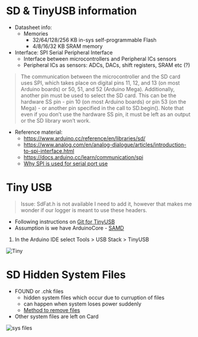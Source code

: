 # SD & TinyUSB information

- Datasheet info:
  - Memories
    - 32/64/128/256 KB in-sys self-programmable Flash
    - 4/8/16/32 KB SRAM memory
- Interface: SPI Serial Peripheral Interface
  - Interface between microcontrollers and Peripheral ICs sensors
  - Peripheral ICs as sensors: ADCs, DACs, shift registers, SRAM etc (?)

> The communication between the microcontroller and the SD card uses SPI, which takes place on digital pins 11, 12, and 13 (on most Arduino boards) or 50, 51, and 52 (Arduino Mega). Additionally, another pin must be used to select the SD card. This can be the hardware SS pin - pin 10 (on most Arduino boards) or pin 53 (on the Mega) - or another pin specified in the call to SD.begin(). Note that even if you don’t use the hardware SS pin, it must be left as an output or the SD library won’t work.

- Reference material:
  - https://www.arduino.cc/reference/en/libraries/sd/
  - https://www.analog.com/en/analog-dialogue/articles/introduction-to-spi-interface.html
  - https://docs.arduino.cc/learn/communication/spi
  - [Why SPI is used for serial port use](https://learn.sparkfun.com/tutorials/serial-peripheral-interface-spi/all)

# Tiny USB

> Issue: SdFat.h is not available I need to add it, however that makes me wonder if our logger is meant to use these headers.

- Following instructions on [Git for TinyUSB](https://github.com/computationalapproach/Adafruit_TinyUSB_Arduino#cores-with-built-in-support)
- Assumption is we have ArduinoCore - [SAMD](https://learn.adafruit.com/adafruit-feather-m0-adalogger/using-the-sd-card)

1. In the Arduino IDE select Tools > USB Stack > TinyUSB

![Tiny](../images/TinyUSBMassStorageAttempt1.png)

# SD Hidden System Files

- FOUND or .chk files
  - hidden system files which occur due to curruption of files
  - can happen when system loses power suddenly
  - [Method to remove files](https://pureinfotech.com/show-hidden-files-folders-windows-10/)
- Other system files are left on Card

![sys files](../images/SDsystFiles.png)
